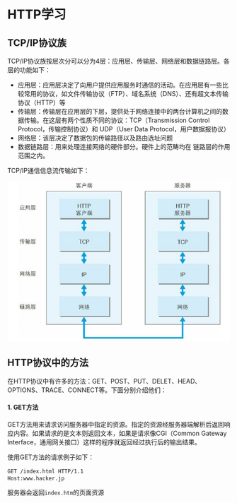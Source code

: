 # HTTP学习

## TCP/IP协议族

TCP/IP协议族按层次分可以分为4层：应用层、传输层、网络层和数据链路层。各层的功能如下：

* 应用层：应用层决定了向用户提供应用服务时通信的活动。在应用层有一些比较常用的协议，如文件传输协议（FTP）、域名系统（DNS）、还有超文本传输协议（HTTP）等
* 传输层：传输层在应用层的下层，提供处于网络连接中的两台计算机之间的数据传输。在这层有两个性质不同的协议：TCP（Transmission Control Protocol，传输控制协议）和 UDP（User Data Protocol，用户数据报协议）
* 网络层：该层决定了数据包的传输路径以及路由选址问题
* 数据链路层：用来处理连接网络的硬件部分。硬件上的范畴均在 链路层的作用范围之内。

TCP/IP通信信息流传输如下：

![TCP/IP信息传输](./picture/3CQ(0ICKF3S3P}B2B)KRUYR.png)

## HTTP协议中的方法

在HTTP协议中有许多的方法：GET、POST、PUT、DELET、HEAD、OPTIONS、TRACE、CONNECT等。下面分别介绍他们：

#### 1. GET方法

GET方法用来请求访问服务器中指定的资源。指定的资源经服务器端解析后返回响应内容。如果请求的是文本则返回文本，如果是请求像CGI（Common Gateway Interface，通用网关接口）这样的程序就返回经过执行后的输出结果。

使用GET方法的请求例子如下：

```
GET /index.html HTTP/1.1
Host:www.hacker.jp
```

服务器会返回`index.htm`的页面资源
